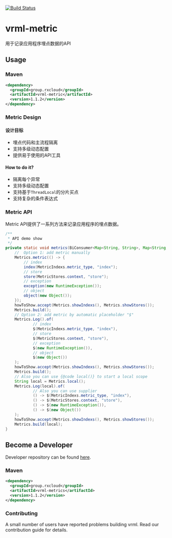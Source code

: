 [![Build Status](https://travis-ci.org/vavr-io/vavr-gson.svg?branch=master)](https://travis-ci.org/vavr-io/vavr-gson)

# vrml-metric

用于记录应用程序埋点数据的API

## Usage

### Maven

```xml
<dependency>
  <groupId>group.rxcloud</groupId>
  <artifactId>vrml-metric</artifactId>
  <version>1.1.2</version>
</dependency>
```

### Metric Design

#### 设计目标

* 埋点代码和主流程隔离
* 支持多级动态配置
* 提供易于使用的API工具

#### How to do it?

* 隔离每个异常
* 支持多级动态配置
* 支持基于`ThreadLocal`的分片买点
* 支持复杂的条件表达式

### Metric API

Metric API提供了一系列方法来记录应用程序的埋点数据。

```java
/**
 * API demo show
 */
private static void metrics(BiConsumer<Map<String, String>, Map<String, String>> howToShow) {
    //  Option 1: add metric manually
    Metrics.metric(() -> {
        // index
        index(MetricIndexs.metric_type, "index");
        // store
        store(MetricStores.context, "store");
        // exception
        exception(new RuntimeException());
        // object
        object(new Object());
    });
    howToShow.accept(Metrics.showIndexs(), Metrics.showStores());
    Metrics.build();
    // Option 2: add metric by automatic placeholder "$"
    Metrics.Log().of(
            // index
            $(MetricIndexs.metric_type, "index"),
            // store
            $(MetricStores.context, "store"),
            // exception
            $(new RuntimeException()),
            // object
            $(new Object())
    );
    howToShow.accept(Metrics.showIndexs(), Metrics.showStores());
    Metrics.build();
    // Also you can use {@code local()} to start a local scope
    String local = Metrics.local();
    Metrics.Log(local).of(
            // Also you can use supplier
            () -> $(MetricIndexs.metric_type, "index"),
            () -> $(MetricStores.context, "store"),
            () -> $(new RuntimeException()),
            () -> $(new Object())
    );
    howToShow.accept(Metrics.showIndexs(), Metrics.showStores());
    Metrics.build(local);
}
```

## Become a Developer

Developer repository can be found [here](https://github.com/kevinten10/vrml/tree/develop/vrml-request).

### Maven

```xml
<dependency>
  <groupId>group.rxcloud</groupId>
  <artifactId>vrml-metrics</artifactId>
  <version>1.1.2</version>
</dependency>
```

### Contributing

A small number of users have reported problems building vrml. Read our contribution guide for details.